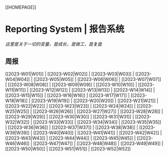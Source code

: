 
[[HOMEPAGE]]
# Reporting System | 报告系统
*这里是关于一切的变量，是成长，是做工，是复盘*

## 周报
[[2023-W01|W01]] | [[2023-W02|W02]] | [[2023-W03|W03]] | [[2023-W04|W04]] | [[2023-W05|W05]] | [[2023-W06|W06]] | [[2023-W07|W07]] | [[2023-W08|W08]] | [[2023-W09|W09]] | [[2023-W10|W10]] | [[2023-W11|W11]] | [[2023-W12|W12]] | [[2023-W13|W13]] | [[2023-W14|W14]] | [[2023-W15|W15]] | [[2023-W16|W16]] | [[2023-W17|W17]] | [[2023-W18|W18]] | [[2023-W19|W19]] | [[2023-W20|W20]] | [[2023-W21|W21]] | [[2023-W22|W22]] | [[2023-W23|W23]] | [[2023-W24|W24]] | [[2023-W25|W25]] | [[2023-W26|W26]] | [[2023-W27|W27]] | [[2023-W28|W28]] | [[2023-W29|W29]] | [[2023-W30|W30]] | [[2023-W31|W31]] | [[2023-W32|W32]] | [[2023-W33|W33]] | [[2023-W34|W34]] | [[2023-W35|W35]] | [[2023-W36|W36]] | [[2023-W37|W37]] | [[2023-W38|W38]] | [[2023-W39|W39]] | [[2023-W40|W40]] | [[2023-W41|W41]] | [[2023-W42|W42]] | [[2023-W43|W43]] | [[2023-W44|W44]] | [[2023-W45|W45]] | [[2023-W46|W46]] | [[2023-W47|W47]] | [[2023-W48|W48]] | [[2023-W49|W49]] | [[2023-W50|W50]] | [[2023-W51|W51]] | [[2023-W52|W52]]


